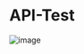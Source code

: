 # API-Test
![image](https://user-images.githubusercontent.com/92506120/181511929-e404c43e-2c60-44b0-ae47-ef1eb7ad230b.png)

